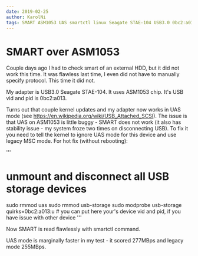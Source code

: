 ```yaml
---
date: 2019-02-25
author: KarolNi
tags: SMART ASM1053 UAS smartctl linux Seagate STAE-104 USB3.0 0bc2:a013
---
```


# SMART over ASM1053

Couple days ago I had to check smart of an external HDD, but it did not work this time. It was flawless last time, I even did not have to manually specify protocol. This time it did not.

My adapter is USB3.0 Seagate STAE-104. It uses ASM1053 chip. It's USB vid and pid is 0bc2:a013.

Turns out that couple kernel updates and my adapter now works in UAS mode (see https://en.wikipedia.org/wiki/USB_Attached_SCSI). The issue is that UAS on ASM1053 is little buggy - SMART does not work (it also has stability issue - my system froze two times on disconnecting USB). To fix it you need to tell the kernel to ignore UAS mode for this device and use legacy MSC mode. For hot fix (without rebooting):

'''
# unmount and disconnect all USB storage devices
sudo rmmod uas 
sudo rmmod usb-storage
sudo modprobe usb-storage quirks=0bc2:a013:u # you can put here your's device vid and pid, if you have issue with other device
'''

Now SMART is read flawlessly with smartctl command.

UAS mode is marginally faster in my test - it scored 277MBps and legacy mode 255MBps.

